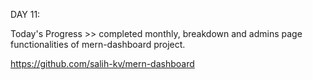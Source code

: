 DAY 11:

Today's Progress >> completed monthly, breakdown and admins page functionalities of mern-dashboard project. 

https://github.com/salih-kv/mern-dashboard